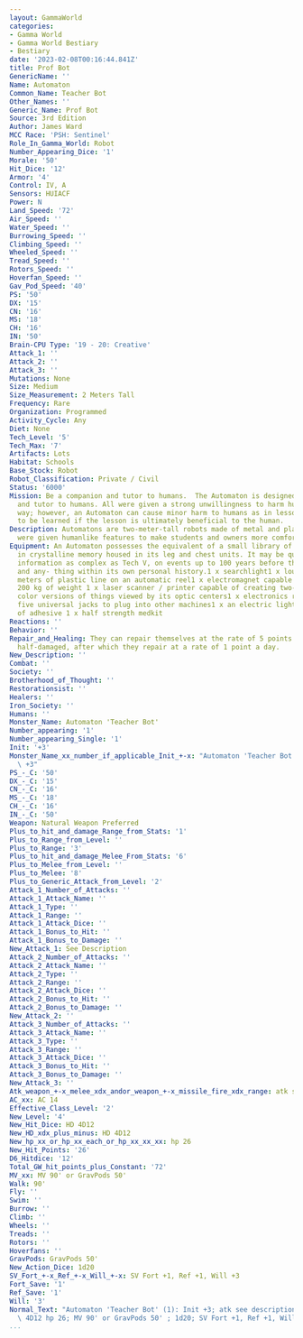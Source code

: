 ```yaml
---
layout: GammaWorld
categories:
- Gamma World
- Gamma World Bestiary
- Bestiary
date: '2023-02-08T00:16:44.841Z'
title: Prof Bot
GenericName: ''
Name: Automaton
Common_Name: Teacher Bot
Other_Names: ''
Generic_Name: Prof Bot
Source: 3rd Edition
Author: James Ward
MCC Race: 'PSH: Sentinel'
Role_In_Gamma_World: Robot
Number_Appearing_Dice: '1'
Morale: '50'
Hit_Dice: '12'
Armor: '4'
Control: IV, A
Sensors: HUIACF
Power: N
Land_Speed: '72'
Air_Speed: ''
Water_Speed: ''
Burrowing_Speed: ''
Climbing_Speed: ''
Wheeled_Speed: ''
Tread_Speed: ''
Rotors_Speed: ''
Hoverfan_Speed: ''
Gav_Pod_Speed: '40'
PS: '50'
DX: '15'
CN: '16'
MS: '18'
CH: '16'
IN: '50'
Brain-CPU Type: '19 - 20: Creative'
Attack_1: ''
Attack_2: ''
Attack_3: ''
Mutations: None
Size: Medium
Size_Measurement: 2 Meters Tall
Frequency: Rare
Organization: Programmed
Activity_Cycle: Any
Diet: None
Tech_Level: '5'
Tech_Max: '7'
Artifacts: Lots
Habitat: Schools
Base_Stock: Robot
Robot_Classification: Private / Civil
Status: '6000'
Mission: Be a companion and tutor to humans.  The Automaton is designed to be a companion
  and tutor to humans. All were given a strong unwillingness to harm humans in any
  way; however, an Automaton can cause minor harm to humans as in lessons that need
  to be learned if the lesson is ultimately beneficial to the human.
Description: Automatons are two-meter-tall robots made of metal and plastic. Automatons
  were given humanlike features to make students and owners more comfortable
Equipment: An Automaton possesses the equivalent of a small library of incormation
  in crystalline memory housed in its leg and chest units. It may be questioned for
  information as complex as Tech V, on events up to 100 years before the holocaust,
  and any- thing within its own personal history.1 x searchlight1 x loudspeaker50
  meters of plastic line on an automatic reel1 x electromagnet capable of lifting
  200 kg of weight 1 x laser scanner / printer capable of creating two-dimensional
  color versions of things viewed by its optic centers1 x electronics repair kit including
  five universal jacks to plug into other machines1 x an electric lighter5 x doses
  of adhesive 1 x half strength medkit
Reactions: ''
Behavior: ''
Repair_and_Healing: They can repair themselves at the rate of 5 points a day until
  half-damaged, after which they repair at a rate of 1 point a day.
New_Description: ''
Combat: ''
Society: ''
Brotherhood_of_Thought: ''
Restorationsist: ''
Healers: ''
Iron_Society: ''
Humans: ''
Monster_Name: Automaton 'Teacher Bot'
Number_appearing: '1'
Number_appearing_Single: '1'
Init: '+3'
Monster_Name_xx_number_if_applicable_Init_+-x: "Automaton 'Teacher Bot' (1): Init\
  \ +3"
PS_-_C: '50'
DX_-_C: '15'
CN_-_C: '16'
MS_-_C: '18'
CH_-_C: '16'
IN_-_C: '50'
Weapon: Natural Weapon Preferred
Plus_to_hit_and_damage_Range_from_Stats: '1'
Plus_to_Range_from_Level: ''
Plus_to_Range: '3'
Plus_to_hit_and_damage_Melee_From_Stats: '6'
Plus_to_Melee_from_Level: ''
Plus_to_Melee: '8'
Plus_to_Generic_Attack_from_Level: '2'
Attack_1_Number_of_Attacks: ''
Attack_1_Attack_Name: ''
Attack_1_Type: ''
Attack_1_Range: ''
Attack_1_Attack_Dice: ''
Attack_1_Bonus_to_Hit: ''
Attack_1_Bonus_to_Damage: ''
New_Attack_1: See Description
Attack_2_Number_of_Attacks: ''
Attack_2_Attack_Name: ''
Attack_2_Type: ''
Attack_2_Range: ''
Attack_2_Attack_Dice: ''
Attack_2_Bonus_to_Hit: ''
Attack_2_Bonus_to_Damage: ''
New_Attack_2: ''
Attack_3_Number_of_Attacks: ''
Attack_3_Attack_Name: ''
Attack_3_Type: ''
Attack_3_Range: ''
Attack_3_Attack_Dice: ''
Attack_3_Bonus_to_Hit: ''
Attack_3_Bonus_to_Damage: ''
New_Attack_3: ''
Atk_weapon_+-x_melee_xdx_andor_weapon_+-x_missile_fire_xdx_range: atk see description
AC_xx: AC 14
Effective_Class_Level: '2'
New_Level: '4'
New_Hit_Dice: HD 4D12
New_HD_xdx_plus_minus: HD 4D12
New_hp_xx_or_hp_xx_each_or_hp_xx_xx_xx: hp 26
New_Hit_Points: '26'
D6_Hitdice: '12'
Total_GW_hit_points_plus_Constant: '72'
MV_xx: MV 90' or GravPods 50'
Walk: 90'
Fly: ''
Swim: ''
Burrow: ''
Climb: ''
Wheels: ''
Treads: ''
Rotors: ''
Hoverfans: ''
GravPods: GravPods 50'
New_Action_Dice: 1d20
SV_Fort_+-x_Ref_+-x_Will_+-x: SV Fort +1, Ref +1, Will +3
Fort_Save: '1'
Ref_Save: '1'
Will: '3'
Normal_Text: "Automaton 'Teacher Bot' (1): Init +3; atk see description; AC 14; HD\
  \ 4D12 hp 26; MV 90' or GravPods 50' ; 1d20; SV Fort +1, Ref +1, Will +3"
...
```

